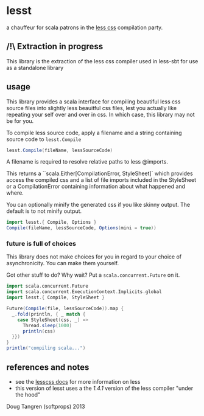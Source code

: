 # lesst

a chauffeur for scala patrons in the [less css](http://lesscss.org/) compilation party.

## /!\ Extraction in progress

This library is the extraction of the less css compiler used
in less-sbt for use as a standalone library

## usage

This library provides a scala interface for compiling beautiful less css source files into slightly less beauitful css files, lest you
actually like repeating your self over and over in css. In which case, this library may not be for you.

To compile less source code, apply a filename and a string containing source code to `lesst.Compile`

```scala
lesst.Compile(fileName, lessSourceCode)
```

A filename is required to resolve relative paths to less @imports.

This returns a ``scala.Either[CompilationError, StyleSheet]` which provides access the compiled css
and a list of file imports included in the StyleSheet or a CompilationError containing information about what happened and where.

You can optionally minify the generated css if you like skinny output. The default is to not minify output.

```scala
import lesst.{ Compile, Options }
Compile(fileName, lessSourceCode, Options(mini = true))
```

### future is full of choices

This library does not make choices for you in regard to your choice of asynchronicity. You can make them yourself.

Got other stuff to do? Why wait? Put a `scala.concurrent.Future` on it.

```scala
import scala.concurrent.Future
import scala.concurrent.ExecutionContext.Implicits.global
import lesst.{ Compile, StyleSheet }

Future(Compile(file, lessSourceCode)).map {
  _.fold(println, { _ match {
    case StyleSheet(css, _) =>
      Thread.sleep(1000)
      println(css)
  }})
}
println("compiling scala...")
```

## references and notes

* see the [lesscss docs](http://lesscss.org/) for more information on less
* this version of lesst uses a the _1.4.1_  version of the less compiler "under the hood"

Doug Tangren (softprops) 2013
